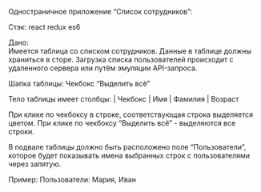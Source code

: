 Одностраничное приложение “Список сотрудников”:

Стэк:
    react
    redux
    es6
						
Дано:						
Имеется таблица со ­списком сотрудников. Данные в таблице должны храниться в сторе.
Загрузка списка пользователей происходит с удаленного сервера или путём эмуляции API-запроса.
 
Шапка таблицы:
Чекбокс “Выделить всё”

Тело таблицы имеет столбцы:
­| Чекбокс | Имя | Фамилия | Возраст

При клике по чекбоксу в строке, соответствующая строка выделяется цветом.
При клике по чекбоксу  “Выделить всё” - выделяются все строки.

В подвале таблицы должно быть расположено поле “Пользователи”, которое будет показывать имена выбранных строк с пользователями через запятую.

Пример: 
Пользователи: Мария, Иван
